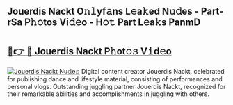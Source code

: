 ## Jouerdis Nackt O𝚗𝚕yf𝚊ns L𝚎a𝚔ed N𝚞𝚍es - Part-rSa P𝚑𝚘tos Vi𝚍𝚎o - H𝚘𝚝 Part L𝚎a𝚔s PanmD

# <h2><a href="http://kf8nra1.oniu.top/?m=Jouerdis+Nackt">🔗👉 🔴 Jouerdis Nackt P𝚑ot𝚘𝚜 V𝚒d𝚎o</a></h2>

[![Jouerdis Nackt Nu𝚍e𝚜](https://i.imgur.com/0qMVB7G.gif)](http://kf8nra1.oniu.top/?m=Jouerdis+Nackt)
Digital content creator Jouerdis Nackt, celebrated for publishing dance and lifestyle material, consisting of performances and personal vlogs. Outstanding juggling partner Jouerdis Nackt, recognized for their remarkable abilities and accomplishments in juggling with others.  
